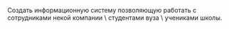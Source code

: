  Создать информационную систему позволяющую работать с сотрудниками некой компании \ студентами вуза \ учениками школы.